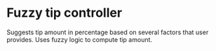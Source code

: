 # Fuzzy tip controller
Suggests tip amount in percentage based on several factors that user provides.
Uses fuzzy logic to compute tip amount.
